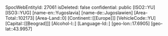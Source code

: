 ﻿---
location: [43.9957,17.6905]
type: Country
tags:
- geo/Country
---
SpocWebEntityId: 27061
isDeleted: false
confidential: public
[ISO2::YU]
[ISO3::YUG]
[name-en::Yugoslavia]
[name-de::Jugoslawien]
[Area-Total::102173]
[Area-Land::0]
[Continent::[[Europe]]]
[VehicleCode::YU]
[Capital::[[Beograd]]]
[Alcohol-l::]
[Language-Id::]
[geo-lon::17.6905]
[geo-lat::43.9957]

